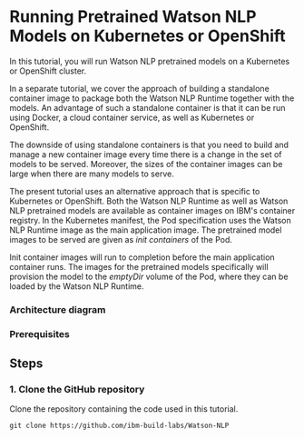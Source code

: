 # Running Pretrained Watson NLP Models on Kubernetes or OpenShift

In this tutorial, you will run Watson NLP pretrained models on a Kubernetes or OpenShift cluster. 

In a separate tutorial, we cover the approach of building a standalone container image to package both the Watson NLP Runtime together with the models. An advantage of such a standalone container is that it can be run using Docker, a cloud container service, as well as Kubernetes or OpenShift. 

The downside of using standalone containers is that you need to build and manage a new container image every time there is a change in the set of models to be served. Moreover, the sizes of the container images can be large when there are many models to serve.

The present tutorial uses an alternative approach that is specific to Kubernetes or OpenShift. Both the Watson NLP Runtime as well as Watson NLP pretrained models are available as container images on IBM's container registry. In the Kubernetes manifest, the Pod specification uses the Watson NLP Runtime image as the main application image. The pretrained model images to be served are given as *init containers* of the Pod. 

Init container images will run to completion before the main application container runs. The images for the pretrained models specifically will provision the model to the *emptyDir* volume of the Pod, where they can be loaded by the Watson NLP Runtime.

### Architecture diagram

### Prerequisites

## Steps

### 1. Clone the GitHub repository
Clone the repository containing the code used in this tutorial.  
```
git clone https://github.com/ibm-build-labs/Watson-NLP 
```
